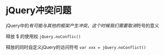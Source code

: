 # jQuery冲突问题

jQuery中的$有可能与其他的框架产生冲突，这个时候我们需要取消$符号的意义

释放 $ 的使用权 `jQuery.noConflic()`

释放的同时自定义jQuery的访问符号 `var xxx = jQuery.noConflict()`

